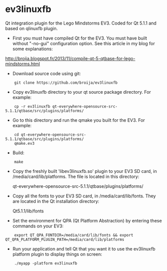 ev3linuxfb
==========

Qt integration plugin for the Lego Mindstorms EV3. Coded for Qt 5.1.1 and based on qlinuxfb plugin.

 - First you must have compiled Qt for the EV3. You must have built without "-no-gui" configuration option. See this article in my blog for some explanations:

http://broija.blogspot.fr/2013/11/compile-qt-5-qtbase-for-lego-mindstorms.html

 - Download source code using git:
```
    git clone https://github.com/broija/ev3linuxfb
```
 - Copy ev3linuxfb directory to your qt source package directory. For example:
```
    cp -r ev3linuxfb qt-everywhere-opensource-src-5.1.1/qtbase/src/plugins/platforms/
```
 - Go to this directory and run the qmake you built for the EV3. For example:
```
    cd qt-everywhere-opensource-src-5.1.1/qtbase/src/plugins/platforms/
    qmake.ev3
```
 - Build:
```
    make
```
 - Copy the freshly built 'libev3linuxfb.so' plugin to your EV3 SD card, in /media/card/lib/platforms. The file is located in this directory:

    qt-everywhere-opensource-src-5.1.1/qtbase/plugins/platforms/

 - Copy all the fonts to your EV3 SD card, in /media/card/lib/fonts. They are located in the Qt installation directory:

    Qt5.1.1/lib/fonts

 - Set the environment for QPA (Qt Platform Abstraction) by entering these commands on your EV3: 
```
    export QT_QPA_FONTDIR=/media/card/lib/fonts && export QT_QPA_PLATFORM_PLUGIN_PATH=/media/card/lib/platforms
```
 - Run your application and tell Qt that you want it to use the ev3linuxfb platform plugin to display things on screen:
```
    ./myapp -platform ev3linuxfb
```
